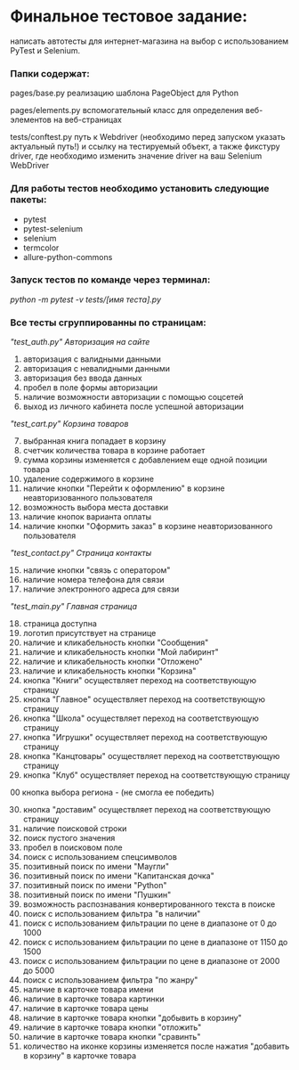 # Финальное тестовое задание: 
написать автотесты для интернет-магазина на выбор с использованием PyTest и Selenium.

### Папки содержат: 
pages/base.py реализацию шаблона PageObject для Python  

pages/elements.py вспомогательный класс для определения веб-элементов на веб-страницах

tests/conftest.py путь к Webdriver (необходимо перед запуском указать актуальный путь!) и ссылку на тестируемый объект, 
а также фикстуру driver, где необходимо изменить значение driver на ваш Selenium WebDriver

### Для работы тестов необходимо установить следующие пакеты: 
* pytest
* pytest-selenium
* selenium
* termcolor
* allure-python-commons

### Запуск тестов по команде через терминал: 
*python -m pytest -v tests/[имя теста].py*

### Все тесты сгруппированны по страницам: 

*"test_auth.py" Авторизация на сайте*

1.	авторизация с валидными данными
2.	авторизация с невалидными данными
3.	авторизация без ввода данных
4.	пробел в поле формы авторизации
5.	наличие возможности авторизации с помощью соцсетей
6.  выход из личного кабинета после успешной авторизации

*"test_cart.py" Корзина товаров*

7.	выбранная книга попадает в корзину
8.	счетчик количества товара в корзине работает
9.	сумма корзины изменяется с добавлением еще одной позиции товара
10.	удаление содержимого в корзине
11.	наличие кнопки "Перейти к оформлению" в корзине неавторизованного пользователя
12.	возможность выбора места доставки
13. наличие кнопок варианта оплаты
14. наличие кнопки "Оформить заказ" в корзине неавторизованного пользователя

*"test_contact.py" Страница контакты*

15.	наличие кнопки "связь с оператором"
16.	наличие номера телефона для связи
17.	наличие электронного адреса для связи

*"test_main.py" Главная страница*

18.	страница доступна
19.	логотип присутствует на странице
20.	наличие и кликабельность кнопки "Сообщения"
21.	наличие и кликабельность кнопки "Мой лабиринт"
22.	наличие и кликабельность кнопки "Отложено"
23.	наличие и кликабельность кнопки "Корзина"
24.	кнопка "Книги" осуществляет переход на соответствующую страницу
25.	кнопка "Главное" осуществляет переход на соответствующую страницу
26.	кнопка "Школа" осуществляет переход на соответствующую страницу
27.	кнопка "Игрушки" осуществляет переход на соответствующую страницу
28.	кнопка "Канцтовары" осуществляет переход на соответствующую страницу
29.	кнопка "Клуб" осуществляет переход на соответствующую страницу

00 кнопка выбора региона - (не смогла ее победить)

30.	кнопка "доставим" осуществляет переход на соответствующую страницу
31.	наличие поисковой строки
32.	поиск пустого значения
33.	пробел в поисковом поле
34.	поиск с использованием спецсимволов
35.	позитивный поиск по имени "Маугли"
36.	позитивный поиск по имени "Капитанская дочка"
37.	позитивный поиск по имени "Python"
38.	позитивный поиск по имени "Пушкин"
39.	возможность распознавания конвертированного текста в поиске
40.	поиск с использованием фильтра "в наличии"
41.	поиск с использованием фильтрации по цене в диапазоне от 0 до 1000
42.	поиск с использованием фильтрации по цене в диапазоне от 1150 до 1500
43.	поиск с использованием фильтрации по цене в диапазоне от 2000 до 5000
44.	поиск с использованием фильтра "по жанру"
45.	наличие в карточке товара имени
46.	наличие в карточке товара картинки 
47.	наличие в карточке товара цены
48.	наличие в карточке товара кнопки "добывить в корзину"
49.	наличие в карточке товара кнопки "отложить"
50.	наличие в карточке товара кнопки "сравинть"
51.	количество на иконке корзины изменяется после нажатия "добавить в корзину" в карточке товара

